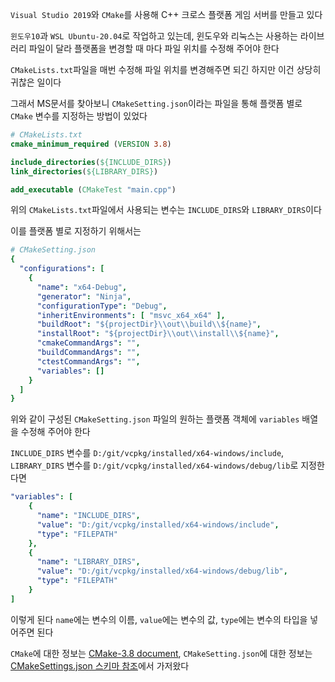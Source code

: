 `Visual Studio 2019`와 `CMake`를 사용해 C++ 크로스 플랫폼 게임 서버를 만들고 있다

`윈도우10`과 `WSL Ubuntu-20.04`로 작업하고 있는데, 윈도우와 리눅스는 사용하는 라이브러리 파일이 달라 플랫폼을 변경할 때 마다 파일 위치를 수정해 주어야 한다

`CMakeLists.txt`파일을 매번 수정해 파일 위치를 변경해주면 되긴 하지만 이건 상당히 귀찮은 일이다

그래서 MS문서를 찾아보니 `CMakeSetting.json`이라는 파일을 통해 플랫폼 별로 `CMake` 변수를 지정하는 방법이 있었다




```Cmake
# CMakeLists.txt
cmake_minimum_required (VERSION 3.8)

include_directories(${INCLUDE_DIRS})
link_directories(${LIBRARY_DIRS})

add_executable (CMakeTest "main.cpp")
```
위의 `CMakeLists.txt`파일에서 사용되는 변수는 `INCLUDE_DIRS`와 `LIBRARY_DIRS`이다

이를 플랫폼 별로 지정하기 위해서는

```yaml
# CMakeSetting.json
{
  "configurations": [
    {
      "name": "x64-Debug",
      "generator": "Ninja",
      "configurationType": "Debug",
      "inheritEnvironments": [ "msvc_x64_x64" ],
      "buildRoot": "${projectDir}\\out\\build\\${name}",
      "installRoot": "${projectDir}\\out\\install\\${name}",
      "cmakeCommandArgs": "",
      "buildCommandArgs": "",
      "ctestCommandArgs": "",
      "variables": []
    }
  ]
}
```
위와 같이 구성된 `CMakeSetting.json` 파일의 원하는 플랫폼 객체에 `variables` 배열을 수정해 주어야 한다

`INCLUDE_DIRS` 변수를 `D:/git/vcpkg/installed/x64-windows/include`, `LIBRARY_DIRS` 변수를 `D:/git/vcpkg/installed/x64-windows/debug/lib`로 지정한다면

```yaml
"variables": [
    { 
      "name": "INCLUDE_DIRS",
      "value": "D:/git/vcpkg/installed/x64-windows/include",
      "type": "FILEPATH"
    },
    {
      "name": "LIBRARY_DIRS",
      "value": "D:/git/vcpkg/installed/x64-windows/debug/lib",
      "type": "FILEPATH"
    }
]
```
이렇게 된다
`name`에는 변수의 이름, `value`에는 변수의 값, `type`에는 변수의 타입을 넣어주면 된다


`CMake`에 대한 정보는 [CMake-3.8 document],
`CMakeSetting.json`에 대한 정보는[CMakeSettings.json 스키마 참조]에서 가저왔다

[CMake-3.8 document]: https://cmake.org/cmake/help/v3.8/
[CMakeSettings.json 스키마 참조]: https://docs.microsoft.com/ko-kr/cpp/build/cmakesettings-reference?view=vs-2019
